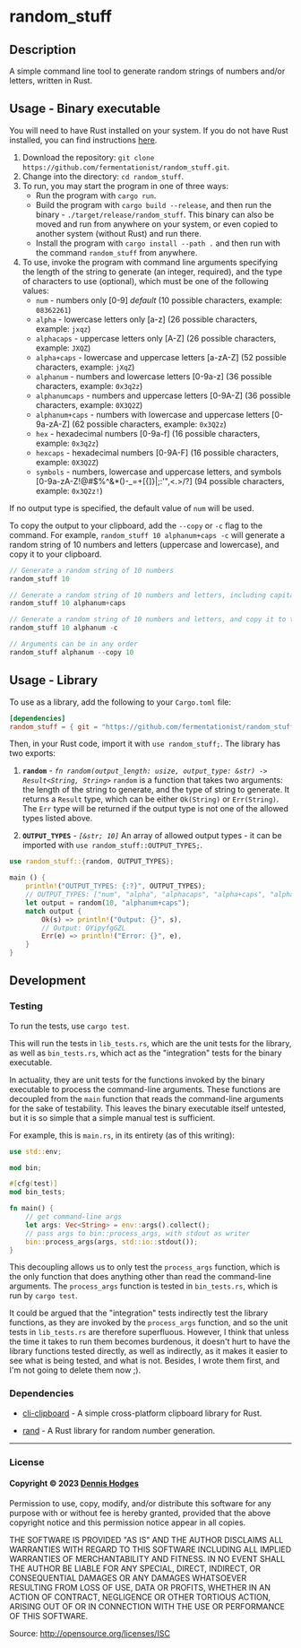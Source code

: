 # random_stuff

## Description
A simple command line tool to generate random strings of numbers and/or letters, written in Rust.

## Usage - Binary executable
You will need to have Rust installed on your system. If you do not have Rust installed, you can find instructions [here](https://www.rust-lang.org/tools/install).

1. Download the repository: `git clone https://github.com/fermentationist/random_stuff.git`.
2. Change into the directory: `cd random_stuff`.
3. To run, you may start the program in one of three ways:
    - Run the program with `cargo run`.
    - Build the program with `cargo build --release`, and then run the binary - `./target/release/random_stuff`. This binary can also be moved and run from anywhere on your system, or even copied to another system (without Rust) and run there.
    - Install the program with `cargo install --path .` and then run with the command `random_stuff` from anywhere.
4. To use, invoke the program with command line arguments specifying the length of the string to generate (an integer, required), and the type of characters to use (optional), which must be one of the following values: 
    - `num` - numbers only [0-9] *default* (10 possible characters, example: `08362261`)
    - `alpha` - lowercase letters only [a-z] (26 possible characters, example: `jxqz`)
    - `alphacaps` - uppercase letters only [A-Z] (26 possible characters, example: `JXQZ`)
    - `alpha+caps` - lowercase and uppercase letters [a-zA-Z] (52 possible characters, example: `jXqZ`)
    - `alphanum` - numbers and lowercase letters  [0-9a-z] (36 possible characters, example: `0x3q2z`)
    - `alphanumcaps` - numbers and uppercase letters  [0-9A-Z] (36 possible characters, example: `0X3Q2Z`)
    - `alphanum+caps` - numbers with lowercase and uppercase letters [0-9a-zA-Z] (62 possible characters, example: `0x3Q2z`)
    - `hex` - hexadecimal numbers [0-9a-f] (16 possible characters, example: `0x3q2z`)
    - `hexcaps` - hexadecimal numbers [0-9A-F] (16 possible characters, example: `0X3Q2Z`)
    - `symbols` - numbers, lowercase and uppercase letters, and symbols [0-9a-zA-Z!@#$%^&*()-_=+[{]}\|;:'",<.>/?] (94 possible characters, example: `0x3Q2z!`)

If no output type is specified, the default value of `num` will be used. 

To copy the output to your clipboard, add the `--copy` or `-c` flag to the command. For example, `random_stuff 10 alphanum+caps -c` will generate a random string of 10 numbers and letters (uppercase and lowercase), and copy it to your clipboard.

```JavaScript
// Generate a random string of 10 numbers
random_stuff 10

// Generate a random string of 10 numbers and letters, including capital and lowercase letters
random_stuff 10 alphanum+caps

// Generate a random string of 10 numbers and letters, and copy it to the clipboard
random_stuff 10 alphanum -c

// Arguments can be in any order
random_stuff alphanum --copy 10
```

## Usage - Library

To use as a library, add the following to your `Cargo.toml` file:
```toml 
[dependencies]
random_stuff = { git = "https://github.com/fermentationist/random_stuff.git" }
```

Then, in your Rust code, import it with `use random_stuff;`. The library has two exports:

1. **`random`** - *`fn random(output_length: usize, output_type: &str) -> Result<String, String>`*
`random` is a function that takes two arguments: the length of the string to generate, and the type of string to generate. It returns a `Result` type, which can be either `Ok(String)` or `Err(String)`. The `Err` type will be returned if the output type is not one of the allowed types listed above. 

2. **`OUTPUT_TYPES`** - *`[&str; 10]`*
An array of allowed output types - it can be imported with `use random_stuff::OUTPUT_TYPES;`.

```rust
use random_stuff::{random, OUTPUT_TYPES};

main () {
    println!("OUTPUT_TYPES: {:?}", OUTPUT_TYPES);
    // OUTPUT_TYPES: ["num", "alpha", "alphacaps", "alpha+caps", "alphanum", "alphanumcaps", "alphanum+caps", "hex", "hexcaps", "symbols"]
    let output = random(10, "alphanum+caps");
    match output {
        Ok(s) => println!("Output: {}", s),
        // Output: OYipyfgGZL
        Err(e) => println!("Error: {}", e),
    }
}
```

## Development

### Testing

To run the tests, use `cargo test`. 

This will run the tests in `lib_tests.rs`, which are the unit tests for the library, as well as `bin_tests.rs`, which act as the "integration" tests for the binary executable. 

In actuality, they are unit tests for the functions invoked by the binary executable to process the command-line arguments. These functions are decoupled from the `main` function that reads the command-line arguments for the sake of testability. This leaves the binary executable itself untested, but it is so simple that a simple manual test is sufficient.

For example, this is `main.rs`, in its entirety (as of this writing):

```rust
use std::env;

mod bin;

#[cfg(test)]
mod bin_tests;

fn main() {
    // get command-line args
    let args: Vec<String> = env::args().collect();
    // pass args to bin::process_args, with stdout as writer
    bin::process_args(args, std::io::stdout());
}
```

This decoupling allows us to only test the `process_args` function, which is the only function that does anything other than read the command-line arguments. The `process_args` function is tested in `bin_tests.rs`, which is run by `cargo test`. 

It could be argued that the "integration" tests indirectly test the library functions, as they are invoked by the `process_args` function, and so the unit tests in `lib_tests.rs` are therefore superfluous. However, I think that unless the time it takes to run them becomes burdenous, it doesn't hurt to have the library functions tested directly, as well as indirectly, as it makes it easier to see what is being tested, and what is not. Besides, I wrote them first, and I'm not going to delete them now ;).

### Dependencies

- [cli-clipboard](https://crates.io/crates/cli-clipboard) - A simple cross-platform clipboard library for Rust.

- [rand](https://crates.io/crates/rand) - A Rust library for random number generation.

---

### License

#### Copyright © 2023 [Dennis Hodges](https://dennis-hodges.com)

Permission to use, copy, modify, and/or distribute this software for any purpose with or without fee is hereby granted, provided that the above copyright notice and this permission notice appear in all copies.

THE SOFTWARE IS PROVIDED "AS IS" AND THE AUTHOR DISCLAIMS ALL WARRANTIES WITH REGARD TO THIS SOFTWARE INCLUDING ALL IMPLIED WARRANTIES OF MERCHANTABILITY AND FITNESS. IN NO EVENT SHALL THE AUTHOR BE LIABLE FOR ANY SPECIAL, DIRECT, INDIRECT, OR CONSEQUENTIAL DAMAGES OR ANY DAMAGES WHATSOEVER RESULTING FROM LOSS OF USE, DATA OR PROFITS, WHETHER IN AN ACTION OF CONTRACT, NEGLIGENCE OR OTHER TORTIOUS ACTION, ARISING OUT OF OR IN CONNECTION WITH THE USE OR PERFORMANCE OF THIS SOFTWARE.

Source: http://opensource.org/licenses/ISC